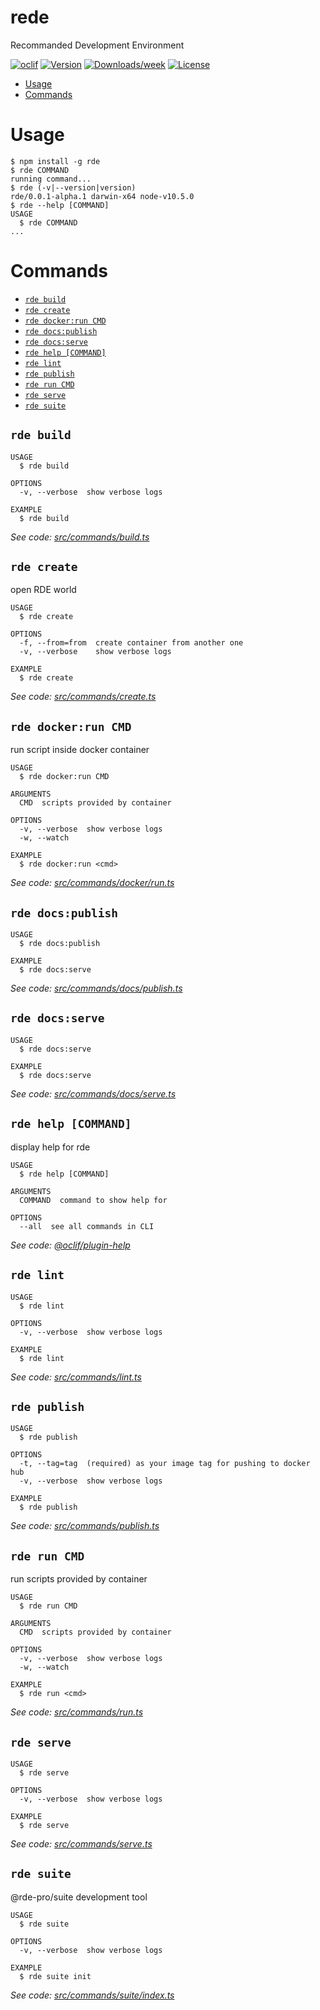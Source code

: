 rede
====

Recommanded Development Environment

[![oclif](https://img.shields.io/badge/cli-oclif-brightgreen.svg)](https://oclif.io)
[![Version](https://img.shields.io/npm/v/rede.svg)](https://npmjs.org/package/rede)
[![Downloads/week](https://img.shields.io/npm/dw/rede.svg)](https://npmjs.org/package/rede)
[![License](https://img.shields.io/npm/l/rede.svg)](https://github.com/nupthale/rede/blob/master/package.json)

<!-- toc -->
* [Usage](#usage)
* [Commands](#commands)
<!-- tocstop -->
# Usage
<!-- usage -->
```sh-session
$ npm install -g rde
$ rde COMMAND
running command...
$ rde (-v|--version|version)
rde/0.0.1-alpha.1 darwin-x64 node-v10.5.0
$ rde --help [COMMAND]
USAGE
  $ rde COMMAND
...
```
<!-- usagestop -->
# Commands
<!-- commands -->
* [`rde build`](#rde-build)
* [`rde create`](#rde-create)
* [`rde docker:run CMD`](#rde-dockerrun-cmd)
* [`rde docs:publish`](#rde-docspublish)
* [`rde docs:serve`](#rde-docsserve)
* [`rde help [COMMAND]`](#rde-help-command)
* [`rde lint`](#rde-lint)
* [`rde publish`](#rde-publish)
* [`rde run CMD`](#rde-run-cmd)
* [`rde serve`](#rde-serve)
* [`rde suite`](#rde-suite)

## `rde build`

```
USAGE
  $ rde build

OPTIONS
  -v, --verbose  show verbose logs

EXAMPLE
  $ rde build
```

_See code: [src/commands/build.ts](https://github.com/kaolafed/rde/blob/v0.0.1-alpha.1/src/commands/build.ts)_

## `rde create`

open RDE world

```
USAGE
  $ rde create

OPTIONS
  -f, --from=from  create container from another one
  -v, --verbose    show verbose logs

EXAMPLE
  $ rde create
```

_See code: [src/commands/create.ts](https://github.com/kaolafed/rde/blob/v0.0.1-alpha.1/src/commands/create.ts)_

## `rde docker:run CMD`

run script inside docker container

```
USAGE
  $ rde docker:run CMD

ARGUMENTS
  CMD  scripts provided by container

OPTIONS
  -v, --verbose  show verbose logs
  -w, --watch

EXAMPLE
  $ rde docker:run <cmd>
```

_See code: [src/commands/docker/run.ts](https://github.com/kaolafed/rde/blob/v0.0.1-alpha.1/src/commands/docker/run.ts)_

## `rde docs:publish`

```
USAGE
  $ rde docs:publish

EXAMPLE
  $ rde docs:serve
```

_See code: [src/commands/docs/publish.ts](https://github.com/kaolafed/rde/blob/v0.0.1-alpha.1/src/commands/docs/publish.ts)_

## `rde docs:serve`

```
USAGE
  $ rde docs:serve

EXAMPLE
  $ rde docs:serve
```

_See code: [src/commands/docs/serve.ts](https://github.com/kaolafed/rde/blob/v0.0.1-alpha.1/src/commands/docs/serve.ts)_

## `rde help [COMMAND]`

display help for rde

```
USAGE
  $ rde help [COMMAND]

ARGUMENTS
  COMMAND  command to show help for

OPTIONS
  --all  see all commands in CLI
```

_See code: [@oclif/plugin-help](https://github.com/oclif/plugin-help/blob/v2.1.6/src/commands/help.ts)_

## `rde lint`

```
USAGE
  $ rde lint

OPTIONS
  -v, --verbose  show verbose logs

EXAMPLE
  $ rde lint
```

_See code: [src/commands/lint.ts](https://github.com/kaolafed/rde/blob/v0.0.1-alpha.1/src/commands/lint.ts)_

## `rde publish`

```
USAGE
  $ rde publish

OPTIONS
  -t, --tag=tag  (required) as your image tag for pushing to docker hub
  -v, --verbose  show verbose logs

EXAMPLE
  $ rde publish
```

_See code: [src/commands/publish.ts](https://github.com/kaolafed/rde/blob/v0.0.1-alpha.1/src/commands/publish.ts)_

## `rde run CMD`

run scripts provided by container

```
USAGE
  $ rde run CMD

ARGUMENTS
  CMD  scripts provided by container

OPTIONS
  -v, --verbose  show verbose logs
  -w, --watch

EXAMPLE
  $ rde run <cmd>
```

_See code: [src/commands/run.ts](https://github.com/kaolafed/rde/blob/v0.0.1-alpha.1/src/commands/run.ts)_

## `rde serve`

```
USAGE
  $ rde serve

OPTIONS
  -v, --verbose  show verbose logs

EXAMPLE
  $ rde serve
```

_See code: [src/commands/serve.ts](https://github.com/kaolafed/rde/blob/v0.0.1-alpha.1/src/commands/serve.ts)_

## `rde suite`

@rde-pro/suite development tool

```
USAGE
  $ rde suite

OPTIONS
  -v, --verbose  show verbose logs

EXAMPLE
  $ rde suite init
```

_See code: [src/commands/suite/index.ts](https://github.com/kaolafed/rde/blob/v0.0.1-alpha.1/src/commands/suite/index.ts)_
<!-- commandsstop -->
